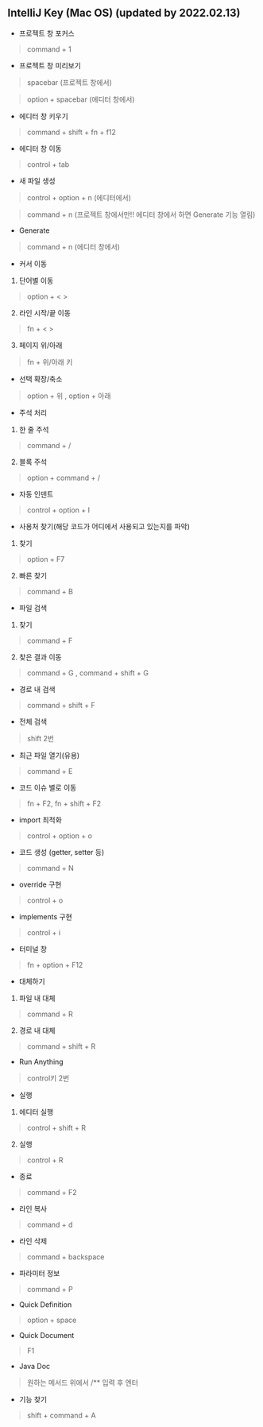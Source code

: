 ## IntelliJ Key (Mac OS) (updated by 2022.02.13)

- 프로젝트 창 포커스

> command + 1

- 프로젝트 창 미리보기

> spacebar (프로젝트 창에서)

> option + spacebar (에디터 창에서)

- 에디터 창 키우기

> command + shift + fn + f12

- 에디터 창 이동

> control + tab

- 새 파일 생성

> control + option + n (에디터에서)

> command + n (프로젝트 창에서만!! 에디터 창에서 하면 Generate 기능 열림)

- Generate 

> command + n (에디터 창에서)


- 커서 이동

1. 단어별 이동

> option + < >

2. 라인 시작/끝 이동

> fn + < >

3. 페이지 위/아래

> fn + 위/아래 키


- 선택 확장/축소

> option + 위 , option + 아래


- 주석 처리

1. 한 줄 주석

> command + /

2. 블록 주석

> option + command + /

- 자동 인덴트 

> control + option + I

- 사용처 찾기(해당 코드가 어디에서 사용되고 있는지를 파악)

1. 찾기

> option + F7

2. 빠른 찾기

> command + B


- 파일 검색

1. 찾기

> command + F

2. 찾은 결과 이동

> command + G , command + shift + G


- 경로 내 검색

> command + shift + F

- 전체 검색

> shift 2번


- 최근 파일 열기(유용)

> command + E


- 코드 이슈 별로 이동

> fn + F2, fn + shift + F2

- import 최적화

> control + option + o


- 코드 생성 (getter, setter 등)

> command + N

- override 구현

> control + o

- implements 구현

> control + i

- 터미널 창

> fn + option + F12

- 대체하기

1. 파일 내 대체

> command + R


2. 경로 내 대체

> command + shift + R

- Run Anything

> control키 2번


- 실행

1. 에디터 실행

> control + shift + R

2. 실행

> control + R


- 종료 

> command + F2

- 라인 복사

> command + d

- 라인 삭제

> command + backspace

- 파라미터 정보

> command + P

- Quick Definition

> option + space

- Quick Document

> F1

- Java Doc

> 원하는 메서드 위에서 /** 입력 후 엔터

- 기능 찾기

> shift + command + A
  
